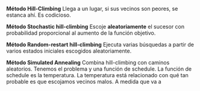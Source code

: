 
**Método Hill-Climbing**
Llega a un lugar, si sus vecinos son peores, se estanca ahí. Es codicioso. 

**Método Stochastic hill-climbing**
Escoje **aleatoriamente** el sucesor con probabilidad proporcional al aumento de la función objetivo. 

**Método Random-restart hill-climbing**
Ejecuta varias búsquedas a partir de varios estados iniciales escogidos aleatoriamente. 

**Método Simulated Annealing**
Combina hill-climbing con caminos aleatorios.
Tenemos el problema y una función de schedule. La función de schedule es la temperatura. La temperatura está relacionado con qué tan probable es que escojamos vecinos malos. A medida que va a
<!--stackedit_data:
eyJoaXN0b3J5IjpbLTQ5NTk0MDg5XX0=
-->
